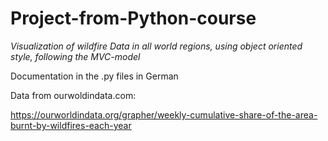 # Project-from-Python-course
*Visualization of wildfire Data in all world regions, using object oriented style, following the MVC-model*

Documentation in the .py files in German

Data from ourwoldindata.com:

https://ourworldindata.org/grapher/weekly-cumulative-share-of-the-area-burnt-by-wildfires-each-year

